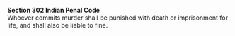 **Section 302 Indian Penal Code**</br>
Whoever commits murder shall be punished with death or imprisonment for life, and shall also be liable to fine.
